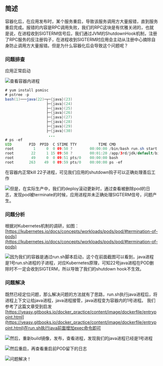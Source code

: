 ## 简述

容器化后，在应用发布时，某个服务重启，导致该服务调用方大量报错，直到服务重启完成。报错的内容是RPC调用失败，我们的RPC这块是有优雅关闭的，也就是说，在进程收到SIGTERM信号后，我们通过JVM的ShutdownHook机制，注册了RPC服务的反注册钩子，在进程收到SIGTERM时应用会主动从注册中心摘除自身防止调用方大量报错。但是为什么容器化后会导致这个问题呢？

### 问题排查

应用正常启动

![](http://oss.zrbcool.top/picgo/dockerize-2019-06-20-sigkill-1.png)查看容器内进程

```java
# yum install psmisc
# pstree -p
bash(1)───java(22)─┬─{java}(23)
                   ├─{java}(24)
                   ├─{java}(25)
                   ├─{java}(26)
                   ├─{java}(27)
                   ├─{java}(28)
                   ├─{java}(29)
                   ├─{java}(30)
                    ...
# ps -ef
UID        PID  PPID  C STIME TTY          TIME CMD
root         1     0  0 09:50 ?        00:00:00 /bin/bash run.sh start
root        22     1 15 09:50 ?        00:01:20 /app/3rd/jdk/default/bin/java -Xmx512m -Xms512m ...
root        49     0  0 09:51 pts/0    00:00:00 bash
root       263    49  0 09:59 pts/0    00:00:00 ps -ef
```

在容器内正常kill 22子进程，可见我们应用的shutdown钩子可以正确处理善后工作

![](http://oss.zrbcool.top/picgo/dockerize-2019-06-20-sigkill-2.png)但是，在实际生产中，我们的deploy滚动更新时，通过查看被删除pod的日志，发现pod被terminate的时候，应用进程并未正确处理SIGTERM信号，问题产生。

### 问题分析

根据对Kubernetes机制的调研，如图： [](https://kubernetes.io/docs/concepts/workloads/pods/pod/#termination-of-pods)[](https://kubernetes.io/docs/concepts/workloads/pods/pod/#termination-of-pods)[](https://kubernetes.io/docs/concepts/workloads/pods/pod/#termination-of-pods)[https://kubernetes.io/docs/concepts/workloads/pods/pod/#termination-of-pods](https://kubernetes.io/docs/concepts/workloads/pods/pod/#termination-of-pods)

![](http://oss.zrbcool.top/picgo/dockerize-2019-06-20-sigkill-3.png)因为我们的容器是通过run.sh脚本启动，这个在前面截图可以看到，java进程是1号run.sh进程的子进程，对应Kubernetes原理，可知22号java进程在POD删除时不一定会收到SIGTERM，所以导致了我们的shutdown hook不生效。

### 问题解决

既然已经定位问题，那么解决问题的方法就有了思路，run.sh执行java进程后，将进程上下文让给java进程，java进程接管，java进程变为容器内的1号进程。 我们参考了这篇文章受到启发 [](https://yeasy.gitbooks.io/docker_practice/content/image/dockerfile/entrypoint.html)[](https://yeasy.gitbooks.io/docker_practice/content/image/dockerfile/entrypoint.html)[](https://yeasy.gitbooks.io/docker_practice/content/image/dockerfile/entrypoint.html)[https://yeasy.gitbooks.io/docker_practice/content/image/dockerfile/entrypoint.html](https://yeasy.gitbooks.io/docker_practice/content/image/dockerfile/entrypoint.html)在run.sh执行java前面增加exec命令即可

![](http://oss.zrbcool.top/picgo/dockerize-2019-06-20-sigkill-4.png)然后，重新build镜像，发布，查看进程，发现我们的java进程已经是1号进程

![](http://oss.zrbcool.top/picgo/dockerize-2019-06-20-sigkill-6.png)然后重启，再查看重启前POD留下的日志

![](http://oss.zrbcool.top/picgo/dockerize-2019-06-20-sigkill-5.png)问题解决！
